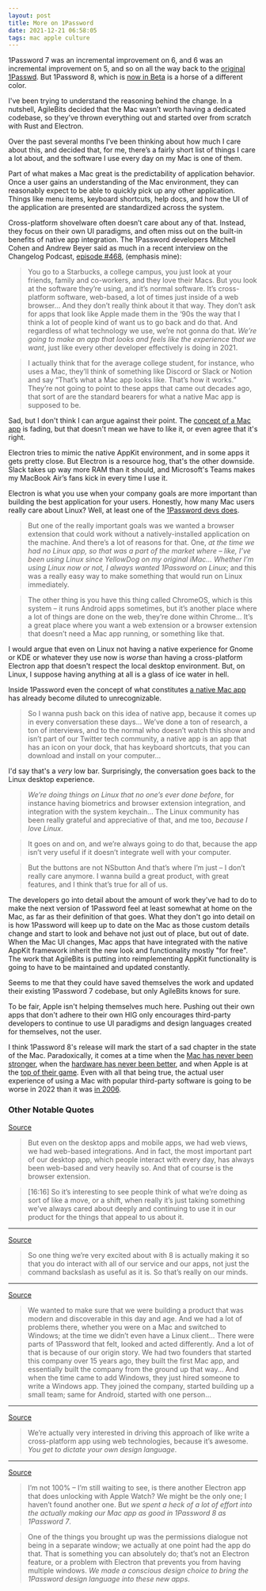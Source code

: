 ```yaml
---
layout: post
title: More on 1Password
date: 2021-12-21 06:58:05
tags: mac apple culture
---
```


1Password 7 was an incremental improvement on 6, and 6 was an incremental improvement on 5, and so on all the way back to the [original 1Passwd](https://app-updates.agilebits.com/product_history/OPM2#v2024). But 1Password 8, which is [now in Beta](https://releases.1password.com/mac/early-access/#1password-for-mac-8.5.0-57) is a horse of a different color.

I've been trying to understand the reasoning behind the change. In a nutshell, AgileBits decided that the Mac wasn’t worth having a dedicated codebase, so they’ve thrown everything out and started over from scratch with Rust and Electron.

Over the past several months I’ve been thinking about how much I care about this, and decided that, for me, there’s a fairly short list of things I care a lot about, and the software I use every day on my Mac is one of them.

Part of what makes a Mac great is the predictability of application behavior. Once a user gains an understanding of the Mac environment, they can reasonably expect to be able to quickly pick up any other application. Things like menu items, keyboard shortcuts, help docs, and how the UI of the application are presented are standardized across the system.

Cross-platform shovelware often doesn’t care about any of that. Instead, they focus on their own UI paradigms, and often miss out on the built-in benefits of native app integration. The 1Password developers Mitchell Cohen and Andrew Beyer said as much in a recent interview on the Changelog Podcast, [episode #468](https://changelog.com/podcast/468), (emphasis mine):

> You go to a Starbucks, a college campus, you just look at your friends, family and co-workers, and they love their Macs. But you look at the software they’re using, and it’s normal software. It’s cross-platform software, web-based, a lot of times just inside of a web browser… And they don’t really think about it that way. They don’t ask for apps that look like Apple made them in the ‘90s the way that I think a lot of people kind of want us to go back and do that. And regardless of what technology we use, we’re not gonna do that. *We’re going to make an app that looks and feels like the experience that we want*, just like every other developer effectively is doing in 2021.

> I actually think that for the average college student, for instance, who uses a Mac, they’ll think of something like Discord or Slack or Notion and say “That’s what a Mac app looks like. That’s how it works.” They’re not going to point to these apps that came out decades ago, that sort of are the standard bearers for what a native Mac app is supposed to be. 

Sad, but I don't think I can argue against their point. The [concept of a Mac app](https://daringfireball.net/linked/2020/03/20/mac-assed-mac-apps) is fading, but that doesn't mean we have to like it, or even agree that it's right. 

Electron tries to mimic the native AppKit environment, and in some apps it gets pretty close. But Electron is a resource hog, that's the other downside. Slack takes up way more RAM than it should, and Microsoft's Teams makes my MacBook Air’s fans kick in every time I use it.

Electron is what you use when your company goals are more important than building the best application for your users. Honestly, how many Mac users really care about Linux? Well, at least one of the [1Password devs does](https://changelog.com/podcast/468#transcript-50).

> But one of the really important goals was we wanted a browser extension that could work without a natively-installed application on the machine. And there’s a lot of reasons for that. One, *at the time we had no Linux app, so that was a part of the market where – like, I’ve been using Linux since YellowDog on my original iMac… Whether I’m using Linux now or not, I always wanted 1Password on Linux*; and this was a really easy way to make something that would run on Linux immediately.

> The other thing is you have this thing called ChromeOS, which is this system – it runs Android apps sometimes, but it’s another place where a lot of things are done on the web, they’re done within Chrome… It’s a great place where you want a web extension or a browser extension that doesn’t need a Mac app running, or something like that. 

I would argue that even on Linux not having a native experience for Gnome or KDE or whatever they use now is *worse* than having a cross-platform Electron app that doesn't respect the local desktop environment. But, on Linux, I suppose having anything at all is a glass of ice water in hell.

Inside 1Password even the concept of what constitutes [a native Mac app](https://changelog.com/podcast/468#transcript-74) has already become diluted to unrecognizable. 

> So I wanna push back on this idea of native app, because it comes up in every conversation these days… We’ve done a ton of research, a ton of interviews, and to the normal who doesn’t watch this show and isn’t part of our Twitter tech community, a native app is an app that has an icon on your dock, that has keyboard shortcuts, that you can download and install on your computer…

I'd say that's a *very* low bar. Surprisingly, the conversation goes back to the Linux desktop experience. 

> *We’re doing things on Linux that no one’s ever done before*, for instance having biometrics and browser extension integration, and integration with the system keychain… The Linux community has been really grateful and appreciative of that, and me too, *because I love Linux*.

> It goes on and on, and we’re always going to do that, because the app isn’t very useful if it doesn’t integrate well with your computer.

> But the buttons are not NSbutton And that’s where I’m just – I don’t really care anymore. I wanna build a great product, with great features, and I think that’s true for all of us.

The developers go into detail about the amount of work they've had to do to make the next version of 1Password feel at least somewhat at home on the Mac, as far as their definition of that goes. What they don't go into detail on is how 1Password will keep up to date on the Mac as those custom details change and start to look and behave not just out of place, but out of date. When the Mac UI changes, Mac apps that have integrated with the native AppKit framework inherit the new look and functionality mostly "for free". The work that AgileBits is putting into reimplementing AppKit functionality is going to have to be maintained and updated constantly.

Seems to me that they could have saved themselves the work and updated their existing 1Password 7 codebase, but only AgileBits knows for sure. 

To be fair, Apple isn't helping themselves much here. Pushing out their own apps that don't adhere to their own HIG only encourages third-party developers to continue to use UI paradigms and design languages created for themselves, not the user.

I think 1Password 8's release will mark the start of a sad chapter in the state of the Mac. Paradoxically, it comes at a time when the [Mac has never been stronger](https://appleinsider.com/articles/21/04/12/apple-mac-shipments-grew-more-than-110-year-over-year-in-q1-2021), when the [hardware has never been better](https://daringfireball.net/2019/11/16-inch_macbook_pro_first_impressions), and when Apple is at the [top of their game](https://sixcolors.com/post/2021/10/apple-announces-record-fourth-quarter/). Even with all that being true, the actual user experience of using a Mac with popular third-party software is going to be worse in 2022 than it was [in 2006](https://web.archive.org/web/20060615173608/http://1passwd.com).


### Other Notable Quotes

[Source](https://changelog.com/podcast/468#transcript-38)
> But even on the desktop apps and mobile apps, we had web views, we had web-based integrations. And in fact, the most important part of our desktop app, which people interact with every day, has always been web-based and very heavily so. And that of course is the browser extension.

> [16:16] So it’s interesting to see people think of what we’re doing as sort of like a move, or a shift, when really it’s just taking something we’ve always cared about deeply and continuing to use it in our product for the things that appeal to us about it.

---

[Source](https://changelog.com/podcast/468#transcript-40)
> So one thing we’re very excited about with 8 is actually making it so that you do interact with all of our service and our apps, not just the command backslash as useful as it is. So that’s really on our minds.

---

[Source](https://changelog.com/podcast/468#transcript-45)
> We wanted to make sure that we were building a product that was modern and discoverable in this day and age. And we had a lot of problems there, whether you were on a Mac and switched to Windows; at the time we didn’t even have a Linux client… There were parts of 1Password that felt, looked and acted differently. And a lot of that is because of our origin story. We had two founders that started this company over 15 years ago, they built the first Mac app, and essentially built the company from the ground up that way… And when the time came to add Windows, they just hired someone to write a Windows app. They joined the company, started building up a small team; same for Android, started with one person…

---

[Source](https://changelog.com/podcast/468#transcript-84)
> We’re actually very interested in driving this approach of like write a cross-platform app using web technologies, because it’s awesome. *You get to dictate your own design language*. 

---

[Source](https://changelog.com/podcast/468#transcript-93)
> I’m not 100% – I’m still waiting to see, is there another Electron app that does unlocking with Apple Watch? We might be the only one; I haven’t found another one. But *we spent a heck of a lot of effort into the actually making our Mac app as good in 1Password 8 as 1Password 7*. 

> One of the things you brought up was the permissions dialogue not being in a separate window; we actually at one point had the app do that. That is something you can absolutely do; that’s not an Electron feature, or a problem with Electron that prevents you from having multiple windows. *We made a conscious design choice to bring the 1Password design language into these new apps*.
